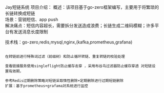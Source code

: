 
Jay短链系统
项目介绍：    概述：该项目基于go-zero框架编写，主要用于将繁琐的长链转换成短链    
场景：营销短信、app push    
解决痛点：短信内容超长，需要拆分发送造成浪费；长链生成二维码模糊；许多平台有发送消息长度限制 


技术栈：go-zero,redis,mysql,nginx,(kafka,prometheus,grafana)


```基于MySQL主键实现了高可用的发号器组件（可分布式分片扩展），以62进制为基础转链

在转链前进行特殊词过滤（前缀树）和防止循环转链、重复转链的校验处理 

查看链接服务使用singleflight防止缓存击穿 ，采用布谷鸟过滤器防止缓存穿透 对短链设置有效期，

参考Redis过期删除策略对短链采取惰性删除+定期删除进行过期短链删除
扩展：基于prometheus+grafama对系统进行监控
```